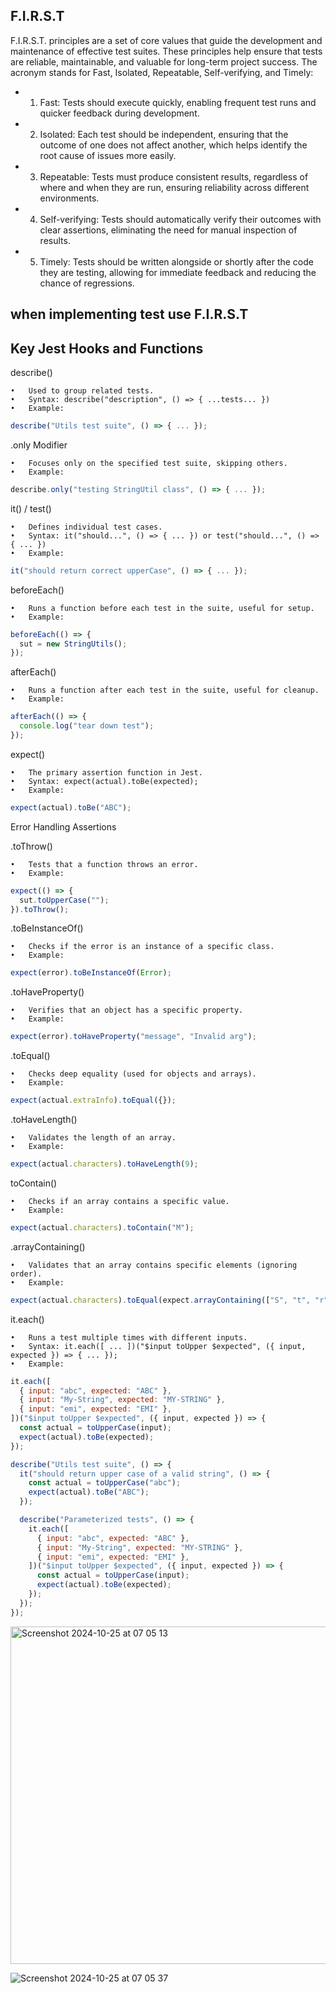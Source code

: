 ## F.I.R.S.T

F.I.R.S.T. principles are a set of core values that guide the development and maintenance of effective test suites. These principles help ensure that tests are reliable, maintainable, and valuable for long-term project success. The acronym stands for Fast, Isolated, Repeatable, Self-verifying, and Timely:

- 1. Fast: Tests should execute quickly, enabling frequent test runs and quicker feedback during development.
- 2. Isolated: Each test should be independent, ensuring that the outcome of one does not affect another, which helps identify the root cause of issues more easily.
- 3. Repeatable: Tests must produce consistent results, regardless of where and when they are run, ensuring reliability across different environments.
- 4. Self-verifying: Tests should automatically verify their outcomes with clear assertions, eliminating the need for manual inspection of results.
- 5. Timely: Tests should be written alongside or shortly after the code they are testing, allowing for immediate feedback and reducing the chance of regressions.

## when implementing test use F.I.R.S.T

## Key Jest Hooks and Functions

describe()

    •	Used to group related tests.
    •	Syntax: describe("description", () => { ...tests... })
    •	Example:

```javascript
describe("Utils test suite", () => { ... });
```

.only Modifier

    •	Focuses only on the specified test suite, skipping others.
    •	Example:

```javascript
describe.only("testing StringUtil class", () => { ... });
```

it() / test()

    •	Defines individual test cases.
    •	Syntax: it("should...", () => { ... }) or test("should...", () => { ... })
    •	Example:

```javascript
it("should return correct upperCase", () => { ... });
```

beforeEach()

    •	Runs a function before each test in the suite, useful for setup.
    •	Example:

```javascript
beforeEach(() => {
  sut = new StringUtils();
});
```

afterEach()

    •	Runs a function after each test in the suite, useful for cleanup.
    •	Example:

```javascript
afterEach(() => {
  console.log("tear down test");
});
```

expect()

    •	The primary assertion function in Jest.
    •	Syntax: expect(actual).toBe(expected);
    •	Example:

```javascript
expect(actual).toBe("ABC");
```

Error Handling Assertions

.toThrow()

    •	Tests that a function throws an error.
    •	Example:

```javascript
expect(() => {
  sut.toUpperCase("");
}).toThrow();
```

.toBeInstanceOf()

    •	Checks if the error is an instance of a specific class.
    •	Example:

```javascript
expect(error).toBeInstanceOf(Error);
```

.toHaveProperty()

    •	Verifies that an object has a specific property.
    •	Example:

```javascript
expect(error).toHaveProperty("message", "Invalid arg");
```

.toEqual()

    •	Checks deep equality (used for objects and arrays).
    •	Example:

```javascript
expect(actual.extraInfo).toEqual({});
```

.toHaveLength()

    •	Validates the length of an array.
    •	Example:

```javascript
expect(actual.characters).toHaveLength(9);
```

toContain()

    •	Checks if an array contains a specific value.
    •	Example:

```javascript
expect(actual.characters).toContain("M");
```

.arrayContaining()

    •	Validates that an array contains specific elements (ignoring order).
    •	Example:

```javascript
expect(actual.characters).toEqual(expect.arrayContaining(["S", "t", "r"]));
```

it.each()

    •	Runs a test multiple times with different inputs.
    •	Syntax: it.each([ ... ])("$input toUpper $expected", ({ input, expected }) => { ... });
    •	Example:

```javascript
it.each([
  { input: "abc", expected: "ABC" },
  { input: "My-String", expected: "MY-STRING" },
  { input: "emi", expected: "EMI" },
])("$input toUpper $expected", ({ input, expected }) => {
  const actual = toUpperCase(input);
  expect(actual).toBe(expected);
});
```

```javascript
describe("Utils test suite", () => {
  it("should return upper case of a valid string", () => {
    const actual = toUpperCase("abc");
    expect(actual).toBe("ABC");
  });

  describe("Parameterized tests", () => {
    it.each([
      { input: "abc", expected: "ABC" },
      { input: "My-String", expected: "MY-STRING" },
      { input: "emi", expected: "EMI" },
    ])("$input toUpper $expected", ({ input, expected }) => {
      const actual = toUpperCase(input);
      expect(actual).toBe(expected);
    });
  });
});
```

<img width="540" alt="Screenshot 2024-10-25 at 07 05 13" src="https://github.com/user-attachments/assets/3660ff90-afb2-463a-a5ba-9d6b5e828a90">

![Screenshot 2024-10-25 at 07 05 37](https://github.com/user-attachments/assets/3b486c2f-5f97-4c52-8318-f0136bf9cc6a)
